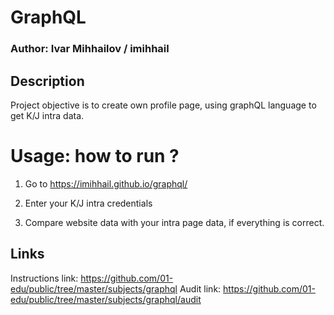 # GraphQL

### Author: Ivar Mihhailov / imihhail 

## Description

Project objective is to create own profile page, using graphQL language to get K/J intra data.

# Usage: how to run ?

1. Go to https://imihhail.github.io/graphql/

2. Enter your K/J intra credentials

3. Compare website data with your intra page data, if everything is correct.


## Links

Instructions link: https://github.com/01-edu/public/tree/master/subjects/graphql
Audit link: https://github.com/01-edu/public/tree/master/subjects/graphql/audit
